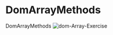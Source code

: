 # DomArrayMethods
DomArrayMethods
<img src="https://i.ibb.co/88gjtyr/dom-Array-Exercise.png" alt="dom-Array-Exercise" border="0">
